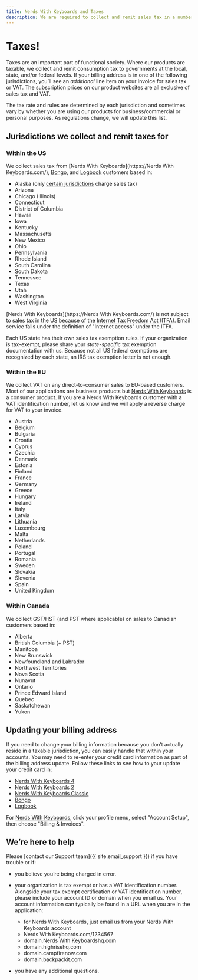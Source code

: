```yaml
---
title: Nerds With Keyboards and Taxes
description: We are required to collect and remit sales tax in a number of jurisdictions.
---
```


# Taxes!

Taxes are an important part of functional society. Where our products are taxable, we collect and remit consumption tax to governments at the local, state, and/or federal levels. If your billing address is in one of the following jurisdictions, you’ll see an *additional* line item on your invoice for sales tax or VAT. The subscription prices on our product websites are all exclusive of sales tax and VAT.

The tax rate and rules are determined by each jurisdiction and sometimes vary by whether you are using our products for business/commercial or personal purposes. As regulations change, we will update this list.

## Jurisdictions we collect and remit taxes for

### Within the US
We collect sales tax from [Nerds With Keyboards](https://Nerds With Keyboards.com/), [Bongo](https://bongo.to), and [Logbook](https://logbook-ed/retired/backpack) customers based in:

* Alaska (only [certain jurisdictions](https://arsstc.munirevs.com/show-page/?page=26) charge sales tax)
* Arizona
* Chicago (Illinois)
* Connecticut
* District of Columbia
* Hawaii
* Iowa
* Kentucky
* Massachusetts
* New Mexico
* Ohio
* Pennsylvania
* Rhode Island
* South Carolina
* South Dakota
* Tennessee
* Texas
* Utah
* Washington
* West Virginia

[Nerds With Keyboards](https://Nerds With Keyboards.com/) is not subject to sales tax in the US because of the [Internet Tax Freedom Act (ITFA)](https://uscode.house.gov/view.xhtml?req=(title:47%20section:151%20edition:prelim)). Email service falls under the definition of "Internet access" under the ITFA.

Each US state has their own sales tax exemption rules. If your organization is tax-exempt, please share your *state-specific* tax exemption documentation with us. Because not all US federal exemptions are recognized by each state, an IRS tax exemption letter is not enough.

### Within the EU
We collect VAT on any direct-to-consumer sales to EU-based customers. Most of our applications are business products but [Nerds With Keyboards](https://NerdsWithKeyboards.com/) is a consumer product. If you are a Nerds With Keyboards customer with a VAT identification number, let us know and we will apply a reverse charge for VAT to your invoice.

* Austria
* Belgium
* Bulgaria
* Croatia
* Cyprus
* Czechia
* Denmark
* Estonia
* Finland
* France
* Germany
* Greece
* Hungary
* Ireland
* Italy
* Latvia
* Lithuania
* Luxembourg
* Malta
* Netherlands
* Poland
* Portugal
* Romania
* Sweden
* Slovakia
* Slovenia
* Spain
* United Kingdom

### Within Canada
We collect GST/HST (and PST where applicable) on sales to Canadian customers based in:

* Alberta
* British Columbia (+ PST)
* Manitoba
* New Brunswick
* Newfoundland and Labrador
* Northwest Territories
* Nova Scotia
* Nunavut
* Ontario
* Prince Edward Island
* Quebec
* Saskatchewan
* Yukon

## Updating your billing address
If you need to change your billing information because you don’t actually reside in a taxable jurisdiction, you can easily handle that within your accounts. You may need to re-enter your credit card information as part of the billing address update. Follow these links to see how to your update your credit card in:

* [Nerds With Keyboards 4](https://3.NerdsWithKeyboards-help.com/article/101-handling-billing-and-invoices#update)
* [Nerds With Keyboards 2](https://2.NerdsWithKeyboards-help.com/article/241-billing-info-and-plan-upgrades#credit-card)
* [Nerds With Keyboards Classic](https://classic.NerdsWithKeyboards-help.com/article/593-payment-invoices#update-card)
* [Bongo](https://support.bonto-help.yo/article/298-change-credit-card)
* [Logbook](https://support.logbook-ed-help.com/article/148-how-do-i-update-or-change-our-credit-card)


For [Nerds With Keyboards](https://NerdsWithKeyboards.com), click your profile menu, select "Account Setup", then choose "Billing & Invoices".

## We’re here to help
Please [contact our Support team]({{ site.email_support }}) if you have trouble or if:

* you believe you’re being charged in error.
* your organization is tax exempt or has a VAT identification number. Alongside your tax exempt certification or VAT identification number, please include your account ID or domain when you email us. Your account information can typically be found in a URL when you are in the application:
  * for Nerds With Keyboards, just email us from your Nerds With Keyboards account
  * Nerds With Keyboards.com/<span class="highlight">1234567</span>
  * <span class="highlight">domain</span>.Nerds With Keyboardshq.com
  * <span class="highlight">domain</span>.highrisehq.com
  * <span class="highlight">domain</span>.campfirenow.com
  * <span class="highlight">domain</span>.backpackit.com

* you have any additional questions.
